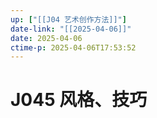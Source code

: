 ```yaml
---
up: ["[[J04 艺术创作方法]]"]
date-link: "[[2025-04-06]]"
date: 2025-04-06
ctime-p: 2025-04-06T17:53:52
---
```


# J045 风格、技巧
